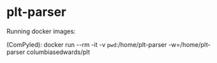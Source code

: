 # plt-parser

Running docker images:

(ComPyled):
docker run --rm -it -v `pwd`:/home/plt-parser -w=/home/plt-parser columbiasedwards/plt
